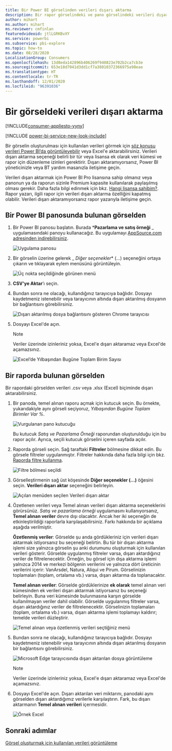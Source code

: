 ```yaml
---
title: Bir Power BI görselinden verileri dışarı aktarma
description: Bir rapor görselindeki ve pano görselindeki verileri dışarı aktarıp Excel'de görüntüleyin.
author: mihart
ms.author: mihart
ms.reviewer: cmfinlan
featuredvideoid: jtlLGRKBvXY
ms.service: powerbi
ms.subservice: pbi-explore
ms.topic: how-to
ms.date: 08/28/2020
LocalizationGroup: Consumers
ms.openlocfilehash: 13d8eda142896b406269f940823e702b2ca7cb3e
ms.sourcegitcommit: 653e18d7041d3dd1cf7a38010372366975a98eae
ms.translationtype: HT
ms.contentlocale: tr-TR
ms.lasthandoff: 12/01/2020
ms.locfileid: "96391036"
---
```

# <a name="export-data-from-a-visual"></a>Bir görseldeki verileri dışarı aktarma

[!INCLUDE[consumer-appliesto-yyny](../includes/consumer-appliesto-yyny.md)]

[!INCLUDE [power-bi-service-new-look-include](../includes/power-bi-service-new-look-include.md)]

Bir görselin oluşturulması için kullanılan verileri görmek için [söz konusu verileri Power BI’da görüntüleyebilir](end-user-show-data.md) veya Excel'e aktarabilirsiniz. Verileri dışarı aktarma seçeneği belirli bir tür veya lisansa ek olarak veri kümesi ve rapor için düzenleme izinleri gerektirir. Dışarı aktaramıyorsanız, Power BI yöneticinizle veya BT yardım masanızla iletişime geçin. 

Verileri dışarı aktarmak için Power BI Pro lisansına sahip olmanız veya panonun ya da raporun sizinle Premium kapasite kullanılarak paylaşılmış olması gerekir. Daha fazla bilgi edinmek için bkz. [Hangi lisansa sahibim?](end-user-license.md). Rapor yazarı, ilgili rapor için verileri dışarı aktarma özelliğini kapatmış olabilir. Verileri dışarı aktaramıyorsanız rapor yazarıyla iletişime geçin.


## <a name="from-a-visual-on-a-power-bi-dashboard"></a>Bir Power BI panosunda bulunan görselden

1. Bir Power BI panosu başlatın. Burada ***Pazarlama ve satış örneği** _ uygulamasındaki panoyu kullanacağız. Bu uygulamayı [AppSource.com adresinden indirebilirsiniz](https://appsource.microsoft.com/en-us/product/power-bi/microsoft-retail-analysis-sample.salesandmarketingsample
).

    ![Uygulama panosu](media/end-user-export/power-bi-dashboards.png)

2. Bir görselin üzerine gelerek _ *Diğer seçenekler** (...) seçeneğini ortaya çıkarın ve tıklayarak eylem menüsünü görüntüleyin.

    ![Üç nokta seçildiğinde görünen menü](media/end-user-export/power-bi-option-menu.png)

3. **CSV'ye Aktar**’ı seçin.

4. Bundan sonra ne olacağı, kullandığınız tarayıcıya bağlıdır. Dosyayı kaydetmeniz istenebilir veya tarayıcının altında dışarı aktarılmış dosyanın bir bağlantısını görebilirsiniz. 

    ![Dışarı aktarılmış dosya bağlantısını gösteren Chrome tarayıcısı](media/end-user-export/power-bi-dashboards-export.png)

5. Dosyayı Excel'de açın. 

    > [!NOTE]
    > Veriler üzerinde izinleriniz yoksa, Excel'e dışarı aktaramaz veya Excel'de açamazsınız.  

    ![Excel’de Yılbaşından Bugüne Toplam Birim Sayısı](media/end-user-export/power-bi-excel.png)


## <a name="from-a-visual-in-a-report"></a>Bir raporda bulunan görselden
Bir rapordaki görselden verileri .csv veya .xlsx (Excel) biçiminde dışarı aktarabilirsiniz. 

1. Bir panoda, temel alınan raporu açmak için kutucuk seçin.  Bu örnekte, yukarıdakiyle aynı görseli seçiyoruz, *Yılbaşından Bugüne Toplam Birimler Var %*. 

    ![Vurgulanan pano kutucuğu](media/end-user-export/power-bi-export-tile.png)

    Bu kutucuk *Satış ve Pazarlama Örneği* raporundan oluşturulduğu için bu rapor açılır. Ayrıca, seçili kutucuk görselini içeren sayfada açılır. 

2. Raporda görseli seçin. Sağ taraftaki **Filtreler** bölmesine dikkat edin. Bu görsele filtreler uygulanmıştır. Filtreler hakkında daha fazla bilgi için bkz. [Raporda filtre kullanma](end-user-report-filter.md).

    ![Filtre bölmesi seçildi](media/end-user-export/power-bi-export-filter-pane.png)


3. Görselleştirmenin sağ üst köşesinde **Diğer seçenekler (...)** öğesini seçin. **Verileri dışarı aktar** seçeneğini belirleyin.

    ![Açılan menüden seçilen Verileri dışarı aktar](media/end-user-export/power-bi-export-reports.png)

4. Özetlenen verileri veya Temel alınan verileri dışarı aktarma seçeneklerini görürsünüz. *Satış ve pazarlama örneği* uygulamasını kullanıyorsanız, **Temel alınan veriler** devre dışı olacaktır. Ancak her iki seçeneğin de etkinleştirildiği raporlarla karşılaşabilirsiniz. Farkı hakkında bir açıklama aşağıda verilmiştir.

    **Özetlenmiş veriler**: Görselde şu anda gördükleriniz için verileri dışarı aktarmak istiyorsanız bu seçeneği belirtin.  Bu tür bir dışarı aktarma işlemi size yalnızca görselin şu anki durumunu oluşturmak için kullanılan verileri gösterir. Görselde uygulanmış filtreler varsa, dışarı aktardığınız veriler de filtrelenecektir. Örneğin, bu görsel için dışa aktarma işlemi yalnızca 2014 ve merkezi bölgenin verilerini ve yalnızca dört üreticinin verilerini içerir: VanArsdel, Natura, Aliqui ve Pirum. Görselinizin toplamaları (toplam, ortalama vb.) varsa, dışarı aktarma da toplanacaktır. 
  

    **Temel alınan veriler**: Görselde gördüklerinize **ek olarak** temel alınan veri kümesinden ek verileri dışarı aktarmak istiyorsanız bu seçeneği belirleyin.  Buna veri kümesinde bulunmasına karşın görselde kullanılmayan veriler dahil olabilir. Görselde uygulanmış filtreler varsa, dışarı aktardığınız veriler de filtrelenecektir.  Görselinizin toplamaları (toplam, ortalama vb.) varsa, dışarı aktarma işlemi toplamayı kaldırır; temelde verileri düzleştirir. 

    ![Temel alınan veya özetlenmiş verileri seçtiğiniz menü](media/end-user-export/power-bi-export-underlying.png)

5. Bundan sonra ne olacağı, kullandığınız tarayıcıya bağlıdır. Dosyayı kaydetmeniz istenebilir veya tarayıcının altında dışarı aktarılmış dosyanın bir bağlantısını görebilirsiniz. 

    ![Microsoft Edge tarayıcısında dışarı aktarılan dosya görüntüleme](media/end-user-export/power-bi-export-edge-screen.png)

    > [!NOTE]
    > Veriler üzerinde izinleriniz yoksa, Excel'e dışarı aktaramaz veya Excel'de açamazsınız.  


6. Dosyayı Excel'de açın. Dışarı aktarılan veri miktarını, panodaki aynı görselden dışarı aktardığımız verilerle karşılaştırın. Fark, bu dışarı aktarmanın **Temel alınan verileri** içermesidir. 

    ![Örnek Excel](media/end-user-export/power-bi-underlying.png)

## <a name="next-steps"></a>Sonraki adımlar

[Görsel oluşturmak için kullanılan verileri görüntüleme](end-user-show-data.md)